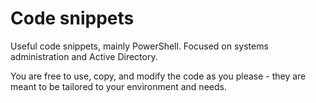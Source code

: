 # Code snippets
Useful code snippets, mainly PowerShell. Focused on systems administration and Active Directory.

You are free to use, copy, and modify the code as you please - they are meant to be tailored to your environment and needs.
